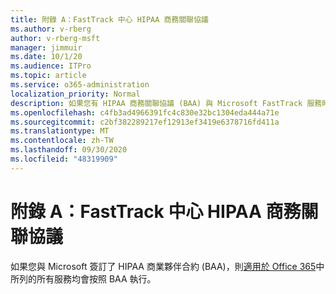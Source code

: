```yaml
---
title: 附錄 A：FastTrack 中心 HIPAA 商務關聯協議
ms.author: v-rberg
author: v-rberg-msft
manager: jimmuir
ms.date: 10/1/20
ms.audience: ITPro
ms.topic: article
ms.service: o365-administration
localization_priority: Normal
description: 如果您有 HIPAA 商務關聯協議 (BAA) 與 Microsoft FastTrack 服務時，列示於 FastTrack Center Benefit for Office 365 的所有服務均包含於該 BAA，除了︰
ms.openlocfilehash: c4fb3ad4966391fc4c830e32bc1304eda444a71e
ms.sourcegitcommit: c2bf382289217ef12913ef3419e6378716fd411a
ms.translationtype: MT
ms.contentlocale: zh-TW
ms.lasthandoff: 09/30/2020
ms.locfileid: "48319909"
---
```

# <a name="appendix-a---fasttrack-center-hipaa-business-associate-agreement"></a>附錄 A：FastTrack 中心 HIPAA 商務關聯協議

如果您與 Microsoft 簽訂了 HIPAA 商業夥伴合約 (BAA)，則[適用於 Office 365](products-and-capabilities.md#office-365)中所列的所有服務均會按照 BAA 執行。


